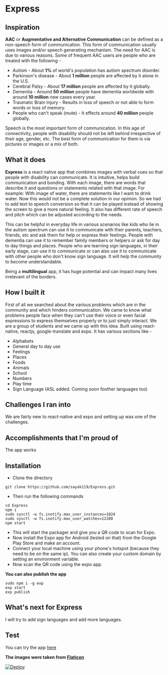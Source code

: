 # Express

## Inspiration

**AAC** or **Augmentative and Alternative Communication** can be defined as a non-speech form of communication. This form of communication usually uses images and/or speech generating mechanism. The need for AAC is due to various reasons. Some of frequent AAC users are people who are treated with the following -

* Autism - About **1%** of world's population has autism spectrum disorder.
* Parkinson's disease - About **1 million** people are affected by it alone in the U.S.
* Cerebral Palsy - About **17 million** people are affected by it globally.
* Dementia - Around **50 million** people have dementia worldwide with around **10 million** new cases every year.
* Traumatic Brain Injury - Results in loss of speech or not able to form words or loss of memory.
* People who can't speak (mute) -  It effects around **40 million** people globally.

Speech is the most important form of communication. In this age of connectivity, people with disability should not be left behind irrespective of their age, gender, etc. The best form of communication for them is via pictures or images or a mix of both.

## What it does

**Express** is a react native app that combines images with verbal cues so that people with disability can communicate. It is intuitive, helps build communication and bonding. With each image, there are words that describe it and questions or statements related with that image. For example: With image of water, there are statements like I want to drink water. Now this would not be a complete solution in our opinion. So we had to add text to speech conversion so that it can be played instead of showing the screen to give a more natural feeling. It also has different rate of speech and pitch which can be adjusted according to the needs.

 This can be helpful in everyday life in various scenarios like kids who lie in the autism spectrum can use it to communicate with their parents, teachers, friends, etc and ask them for help or express their feelings. People with dementia can use it to remember family members or helpers or ask for day to day things and places. People who are learning sign languages, in their early stage, can use it to communicate or can also use it to communicate with other people who don't know sign language. It will help the community to become understandable.

Being a **multilingual** app, it has huge potential and can impact many lives irrelevant of the borders.

## How I built it

First of all we searched about the various problems which are in the community and which hinders communication. We came to know what problems people face when they can't use their voice or even facial expressions to express themselves properly or to just simply interact. We are a group of students and we came up with this idea. Built using react-native, reactjs, google-translate and expo. It has various sections like -

* Alphabets
* General day to day use
* Feelings
* Places
* Foods
* Animals
* School
* Numbers
* Play time
* Sign Language (ASL added. Coming soon foother languages too)

## Challenges I ran into

We are fairly new to react-native and expo and setting up was one of the challenges.

## Accomplishments that I'm proud of

The app works

## Installation

* Clone the directory

`git clone https://github.com/sayak119/Express.git`
* Then run the following commands

```
cd Express
npm i
sudo sysctl -w fs.inotify.max_user_instances=1024
sudo sysctl -w fs.inotify.max_user_watches=12288
npm start
```
* This will start the packager and give you a QR code to scan for Expo.
* Now install the Expo app for Android (tested on that) from the Google Play Store and make an account.
* Connect your local machine using your phone's hotspot (because they need to be on the same ip). You can also create your custom domain by setting an environment variable.
* Now scan the QR code using the expo app.

**You can also publish the app**
```
sudo npm i -g exp
exp start
exp publish
```

## What's next for Express

I will try to add sign languages and add more languages.

## Test

You can try the app [here](https://expo.io/@sayak119/express)

**The images were taken from [Flaticon](https://www.flaticon.com/)**

<a href="https://heroku.com/deploy"><img src="https://www.herokucdn.com/deploy/button.svg" alt="Deploy"></a>




